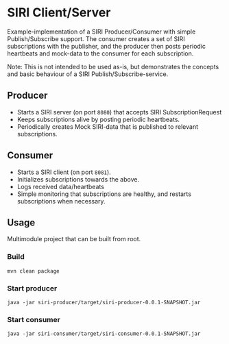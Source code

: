 # SIRI Client/Server

Example-implementation of a SIRI Producer/Consumer with simple Publish/Subscribe support. The consumer creates a set of SIRI subscriptions with the publisher, and the producer then posts periodic heartbeats and mock-data to the consumer for each subscription.

Note: This is not intended to be used as-is, but demonstrates the concepts and basic behaviour of a SIRI Publish/Subscribe-service.

## Producer
- Starts a SIRI server (on port `8080`) that accepts SIRI SubscriptionRequest
- Keeps subscriptions alive by posting periodic heartbeats.
- Periodically creates Mock SIRI-data that is published to relevant subscriptions.


## Consumer
- Starts a SIRI client (on port `8081`).
- Initializes subscriptions towards the above.
- Logs received data/heartbeats
- Simple monitoring that subscriptions are healthy, and restarts subscriptions when necessary.

## Usage
Multimodule project that can be built from root.

### Build
```
mvn clean package
```
### Start producer
``` 
java -jar siri-producer/target/siri-producer-0.0.1-SNAPSHOT.jar
```
### Start consumer
``` 
java -jar siri-consumer/target/siri-consumer-0.0.1-SNAPSHOT.jar 
```

